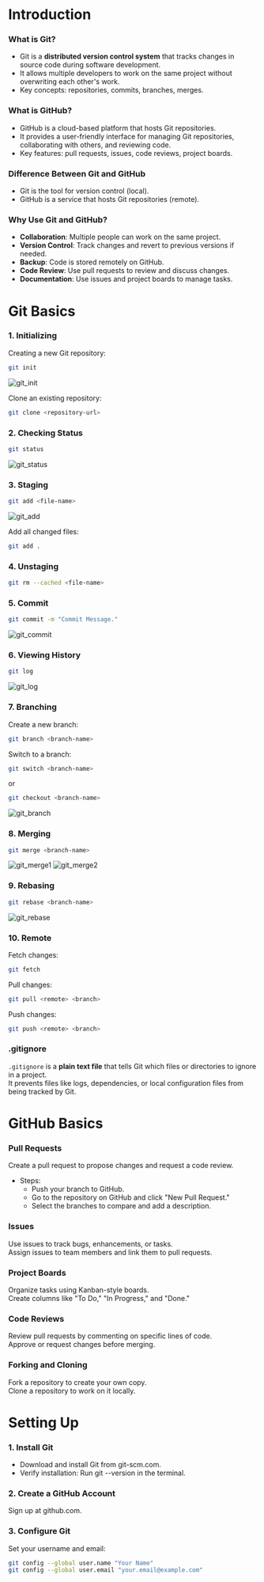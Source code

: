 # Introduction
### What is Git?
- Git is a **distributed version control system** that tracks changes in source code during software development.
- It allows multiple developers to work on the same project without overwriting each other's work.
- Key concepts: repositories, commits, branches, merges.

### What is GitHub?
- GitHub is a cloud-based platform that hosts Git repositories.
- It provides a user-friendly interface for managing Git repositories, collaborating with others, and reviewing code.
- Key features: pull requests, issues, code reviews, project boards.

### Difference Between Git and GitHub
- Git is the tool for version control (local).
- GitHub is a service that hosts Git repositories (remote).

### Why Use Git and GitHub?
- **Collaboration**: Multiple people can work on the same project.
- **Version Control**: Track changes and revert to previous versions if needed.
- **Backup**: Code is stored remotely on GitHub.
- **Code Review**: Use pull requests to review and discuss changes.
- **Documentation**: Use issues and project boards to manage tasks.



# Git Basics
### 1. Initializing
Creating a new Git repository:
```bash
git init
```
![git_init](Images/git_init.png)


Clone an existing repository:
```bash
git clone <repository-url>
```

### 2. Checking Status
```bash
git status
```
![git_status](Images/git_status.png)

### 3. Staging
```bash
git add <file-name>
```
![git_add](Images/git_add.png)

Add all changed files:
```bash
git add .
```

### 4. Unstaging
```bash
git rm --cached <file-name>
```

### 5. Commit
```bash
git commit -m "Commit Message."
```
![git_commit](Images/git_commit.png)

### 6. Viewing History
```bash
git log
```
![git_log](Images/git_log.png)

### 7. Branching
Create a new branch:
```bash
git branch <branch-name>
``` 

Switch to a branch:
```bash
git switch <branch-name>
```
or
```bash
git checkout <branch-name>
```
![git_branch](Images/git_branch.png)

### 8. Merging
```bash
git merge <branch-name>
```
![git_merge1](Images/git_merge1.png)
![git_merge2](Images/git_merge2.png)

### 9. Rebasing
```bash
git rebase <branch-name>
```
![git_rebase](Images/git_rebase.png)

### 10. Remote
Fetch changes:
```bash
git fetch
```

Pull changes:
```bash
git pull <remote> <branch>
```

Push changes:
```bash
git push <remote> <branch>
```

### .gitignore
`.gitignore` is a **plain text file** that tells Git which files or directories to ignore in a project.  
It prevents files like logs, dependencies, or local configuration files from being tracked by Git.



# GitHub Basics
### Pull Requests
Create a pull request to propose changes and request a code review.
* Steps:
  - Push your branch to GitHub.
  - Go to the repository on GitHub and click "New Pull Request."
  - Select the branches to compare and add a description.

### Issues
Use issues to track bugs, enhancements, or tasks.  
Assign issues to team members and link them to pull requests.

### Project Boards
Organize tasks using Kanban-style boards.  
Create columns like "To Do," "In Progress," and "Done."

### Code Reviews
Review pull requests by commenting on specific lines of code.  
Approve or request changes before merging.

### Forking and Cloning
Fork a repository to create your own copy.  
Clone a repository to work on it locally.



# Setting Up
### 1. Install Git
- Download and install Git from git-scm.com.
- Verify installation: Run git --version in the terminal.

### 2. Create a GitHub Account
Sign up at github.com.

### 3. Configure Git
Set your username and email:
```bash
git config --global user.name "Your Name"
git config --global user.email "your.email@example.com"
```
